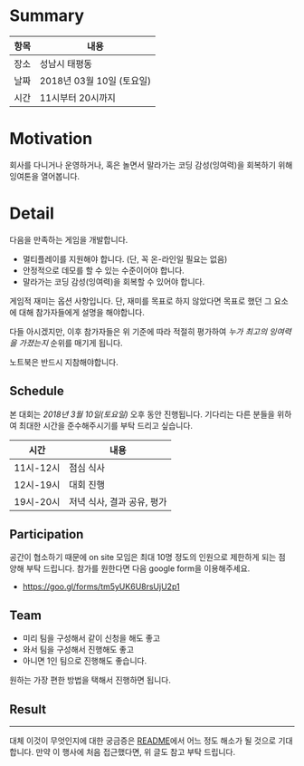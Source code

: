 # Summary

| 항목 | 내용 |
| --- | --- |
| 장소 | 성남시 태평동 |
| 날짜 | 2018년 03월 10일 (토요일) |
| 시간 | 11시부터 20시까지 |

# Motivation

회사를 다니거나 운영하거나, 혹은 놀면서 말라가는 코딩 감성(잉여력)을 회복하기 위해 잉여톤을 열어봅니다.

# Detail

다음을 만족하는 게임을 개발합니다.

- 멀티플레이를 지원해야 합니다. (단, 꼭 온-라인일 필요는 없음)
- 안정적으로 데모를 할 수 있는 수준이어야 합니다.
- 말라가는 코딩 감성(잉여력)을 회복할 수 있어야 합니다.

게임적 재미는 옵션 사항입니다. 단, 재미를 목표로 하지 않았다면 목표로 했던 그 요소에 대해 참가자들에게 설명을 해야합니다.

다들 아시겠지만, 이후 참가자들은 위 기준에 따라 적절히 평가하여 *누가 최고의 잉여력을 가졌는지* 순위를 매기게 됩니다.

노트북은 반드시 지참해야합니다.

## Schedule

본 대회는 *2018년 3월 10일(토요일)* 오후 동안 진행됩니다. 기다리는 다른 분들을 위하여 최대한 시간을 준수해주시기를 부탁 드리고 싶습니다.

| 시간 | 내용 |
| --- | --- |
| 11시-12시 | 점심 식사 |
| 12시-19시 | 대회 진행 |
| 19시-20시 | 저녁 식사, 결과 공유, 평가 |

## Participation

공간이 협소하기 때문에 on site 모임은 최대 10명 정도의 인원으로 제한하게 되는 점 양해 부탁 드립니다.
참가를 원한다면 다음 google form을 이용해주세요.
* https://goo.gl/forms/tm5yUK6U8rsUjU2p1

## Team

- 미리 팀을 구성해서 같이 신청을 해도 좋고
- 와서 팀을 구성해서 진행해도 좋고
- 아니면 1인 팀으로 진행해도 좋습니다.

원하는 가장 편한 방법을 택해서 진행하면 됩니다.

## Result

---

대체 이것이 무엇인지에 대한 궁금증은 [README](https://github.com/lacti/yyt/blob/master/README.md)에서 어느 정도 해소가 될 것으로 기대합니다.
만약 이 행사에 처음 접근했다면, 위 글도 참고 부탁 드립니다.
